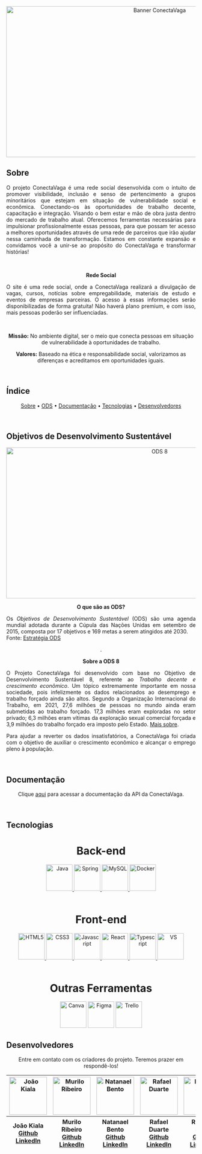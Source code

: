 
<div align=center>
  <img width=800px height=400px src="https://ik.imagekit.io/6kg1q0s1r/C%C3%B3pia_de_Banners.png?updatedAt=1681922292947" alt="Banner ConectaVaga" />
</div>


<!-- LOGO -->

## Sobre 

<p align=justify>     O projeto ConectaVaga é uma rede social desenvolvida com o intuito de promover visibilidade, inclusão e senso de pertencimento a grupos minoritários que estejam em situação de vulnerabilidade social e econômica. Conectando-os às oportunidades de trabalho decente, capacitação e integração. Visando o bem estar e mão de obra justa dentro do mercado de trabalho atual. Oferecemos ferramentas necessárias para impulsionar profissionalmente essas pessoas, para que possam ter acesso a melhores oportunidades através de uma rede de parceiros que irão ajudar nessa caminhada de transformação. Estamos em constante expansão e convidamos você a unir-se ao propósito do ConectaVaga e transformar histórias!</p>

<br>

<p align=center><strong>Rede Social</strong></p>
<p align=justify>O site é uma rede social, onde a ConectaVaga realizará a divulgação de vagas, cursos, notícias sobre empregabilidade, materiais de estudo e eventos de empresas parceiras. O acesso à essas informações serão disponibilizadas de forma gratuita! Não haverá plano premium, e com isso, mais pessoas poderão ser influenciadas.</p>

<br>

<p align=center> <strong>Missão:</strong> No ambiente digital, ser o meio que conecta pessoas em situação de vulnerabilidade à oportunidades de trabalho.</p>
<p align=center> <strong>Valores:</strong> Baseado na ética e responsabilidade social, valorizamos as diferenças e acreditamos em oportunidades iguais.</p>

<br>

## Índice

<p align="center">
 <a href="#sobre">Sobre</a> •
 <a href="#objetivos-de-desenvolvimento-sustentável">ODS</a> •
 <a href="#documentação">Documentação</a> • 
 <a href="#tecnologias">Tecnologias</a> • 
 <a href="#desenvolvedores">Desenvolvedores</a>
</p>

<br>

## Objetivos de Desenvolvimento Sustentável

<div align=center>
  <img width=800px height=400px  src="https://ik.imagekit.io/vfpark/C%C3%B3pia_de_Banners__1_.png?updatedAt=1683123844659" alt="ODS 8"  />

<br>

<p><strong>O que são as ODS?</strong></p>

<p align="justify">Os <i>Objetivos de Desenvolvimento Sustentável</i> (ODS) são uma agenda mundial adotada durante a Cúpula das Nações Unidas em setembro de 2015, composta por 17 objetivos e 169 metas a serem atingidos até 2030.<br> 
Fonte: <a href='https://www.estrategiaods.org.br/sobre-a-estrategia/'>Estratégia ODS</a></p>.

<br>

<p><strong>Sobre a ODS 8</strong></p>
<p align="justify">O Projeto ConectaVaga foi desenvolvido com base no Objetivo de Desenvolvimento Sustentável 8, referente ao <i>Trabalho decente e crescimento econômico</i>. Um tópico extremamente importante em nossa sociedade, pois infelizmente os dados relacionados ao desemprego e trabalho forçado ainda são altos. Segundo a Organização Internacional do Trabalho, em 2021, 27,6 milhões de pessoas no mundo ainda eram submetidas ao trabalho forçado. 17,3 milhões eram exploradas no setor privado; 6,3 milhões eram vítimas da exploração sexual comercial forçada e 3,9 milhões do trabalho forçado era imposto pelo Estado. <a href='https://www.ilo.org/brasilia/temas/trabalho-escravo/lang--pt/index.htm'>Mais sobre</a>.</p>
<p align="justify">Para ajudar a reverter os dados insatisfatórios, a ConectaVaga foi criada com o objetivo de auxiliar o crescimento econômico e alcançar o emprego pleno à população.</p>
</div>

<br>

## Documentação
<div align=center>

Clique [aqui](https://github.com/ConectaVaga/projeto-integrador-FrontEnd/blob/main/ConectaDocs/documenta%C3%A7%C3%A3o.md) para acessar a documentação da API da ConectaVaga.</p>

</div>

<br>

## Tecnologias  
<!-- ALGUM BANNER SOBRE TECNOLOGIAS -->


<h1 align=center> Back-end </h1>

<div style=inline align=center >
  <a href='https://docs.oracle.com/en/java/'>
    <img width=70px src="https://cdn.jsdelivr.net/gh/devicons/devicon/icons/java/java-original-wordmark.svg" alt="Java" />
  </a>
  <a href='https://docs.spring.io/spring-boot/docs/current/reference/htmlsingle/'>
    <img width=70px src="https://cdn.jsdelivr.net/gh/devicons/devicon/icons/spring/spring-original-wordmark.svg" alt="Spring" />
  </a>
  <a href='https://dev.mysql.com/doc/'>
    <img width=70px src="https://cdn.jsdelivr.net/gh/devicons/devicon/icons/mysql/mysql-original-wordmark.svg" alt="MySQL" />
  </a>
  <a href='https://docs.docker.com/desktop/hardened-desktop/'>
    <img width=70px src="https://cdn.jsdelivr.net/gh/devicons/devicon/icons/docker/docker-original.svg" alt="Docker" />
  </a>
</div>

<br>

<h1  align=center>Front-end</h1>

<div style=inline align=center>
  <a href='https://developer.mozilla.org/en-US/docs/Glossary/HTML5'>
    <img width=70px src="https://cdn.jsdelivr.net/gh/devicons/devicon/icons/html5/html5-original-wordmark.svg" alt="HTML5" />
  </a>
  <a href='https://developer.mozilla.org/en-US/docs/Web/CSS'>
    <img width=70px src="https://cdn.jsdelivr.net/gh/devicons/devicon/icons/css3/css3-original-wordmark.svg" alt="CSS3" />
  </a>
  <a href='https://javascript.info/'>
    <img width=70px src="https://cdn.jsdelivr.net/gh/devicons/devicon/icons/javascript/javascript-original.svg" alt="Javascript" />
  </a>
  <a href='https://react.dev/blog/2023/03/16/introducing-react-dev'>
    <img width=70px src="https://cdn.jsdelivr.net/gh/devicons/devicon/icons/react/react-original-wordmark.svg" alt="React" />
  </a>
  <a href='https://www.typescriptlang.org/docs/'>
   <img width=70px src="https://cdn.jsdelivr.net/gh/devicons/devicon/icons/typescript/typescript-original.svg" alt="Typescript" />
  </a>
  </a>
  <a href='https://code.visualstudio.com/docs'>
   <img width=70px src="https://cdn.jsdelivr.net/gh/devicons/devicon/icons/vscode/vscode-original.svg" alt="VS" />
  </a>
</div>

  <br>
  
  <h1  align=center>Outras Ferramentas</h1>
  <div style=inline align=center >
    <img width=70px src="https://cdn.jsdelivr.net/gh/devicons/devicon/icons/canva/canva-original.svg" alt="Canva" />
    <img width=70px src="https://cdn.jsdelivr.net/gh/devicons/devicon/icons/figma/figma-original.svg" alt="Figma" />
    <img width=70px src="https://cdn.jsdelivr.net/gh/devicons/devicon/icons/trello/trello-plain-wordmark.svg" alt="Trello" />
          
          
</div>




<!--<h1 align=center> Desenvolvedores </h1> -->
## Desenvolvedores
<p align=center>Entre em contato com os criadores do projeto. Teremos prazer em respondê-los!</p>
<div align=center>
    <table>
      <thead>
        <tr>
          <th><img src="https://ik.imagekit.io/ohu04lxwc/Jo%C3%A3o.png?updatedAt=1682437106557" width=100 height=100 alt="João Kiala" ></th>
          <th><img src="https://ik.imagekit.io/ohu04lxwc/Murilo.png?updatedAt=1682436496134" width=100 height=100 alt="Murilo Ribeiro" ></th>
          <th><img src="https://ik.imagekit.io/ohu04lxwc/Natanael.png?updatedAt=1682436969106" width=100 height=100 alt="Natanael Bento" ></th>
          <th><img src="https://ik.imagekit.io/ohu04lxwc/Rafael_.png?updatedAt=1683741525990" width=100 height=100 alt="Rafael Duarte" ></th>
          <th><img src="https://ik.imagekit.io/ohu04lxwc/Rebeca.png?updatedAt=1682436742670" width=100 height=100 alt="Rebeca Silva" ></th>
          <th><img src="https://ik.imagekit.io/ohu04lxwc/Rony.png?updatedAt=1682436500390" width=100 height=100 alt="Rony dos Santos" ></th>
          <th><img src="https://ik.imagekit.io/ohu04lxwc/Vitoria.png?updatedAt=1682436746882" width=100 height=100 alt="Vitoria Busch" ></th>
        </tr>
        <tr>
          <th>
            João Kiala<br>
            <a href='https://github.com/Joaopanzo261' target="_blank" rel=noreferrer>Github</a><br>
            <a href='https://www.linkedin.com/in/jo%C3%A3o-kiala-vioka-panzo/' target="_blank" rel=noreferrer>LinkedIn</a>
          </th>
          <th>
            Murilo Ribeiro<br>
            <a href='https://github.com/MuRibeiro' target="_blank" rel=noreferrer>Github</a><br>
            <a href='https://www.linkedin.com/in/murilo-ribeiro-528515156/' target="_blank" rel=noreferrer>LinkedIn</a>
          </th>
          <th>
            Natanael Bento<br>
            <a href='https://github.com/natanael-bento' target="_blank" rel=noreferrer>Github</a><br>
            <a href='https://www.linkedin.com/in/natanael-da-silva-bento-9422b21b2/' target="_blank" rel=noreferrer>LinkedIn</a>
          </th>
          <th>
            Rafael Duarte<br>
            <a href='https://github.com/RafaelAstora' target="_blank" rel=noreferrer>Github</a><br>
            <a href='https://www.linkedin.com/in/rafael-duarte-8b58221ab/' target="_blank" rel=noreferrer>LinkedIn</a>
          </th>
          <th>
            Rebeca Silva<br>
            <a href='https://github.com/rebecasantana' target="_blank" rel=noreferrer>Github</a><br>
            <a href='https://www.linkedin.com/in/rebecasantana/' target="_blank" rel=noreferrer>LinkedIn</a>
          </th>
          <th>
            Rony Teles<br>
            <a href='https://github.com/ronyrst' target="_blank" rel=noreferrer>Github</a><br>
            <a href='https://www.linkedin.com/in/rony-dos-santos-teles-29649a172/' target="_blank" rel=noreferrer>LinkedIn</a>
          </th>
          <th>
            Vitoria Busch<br>
            <a href='https://github.com/vfpark' target="_blank" rel=noreferrer>Github</a><br>
            <a href='https://www.linkedin.com/in/vitoria-f-park-busch-6a015019b/' target="_blank" rel=noreferrer>LinkedIn</a>
          </th>
        </tr>
      </thead>
    </table>
</div>
